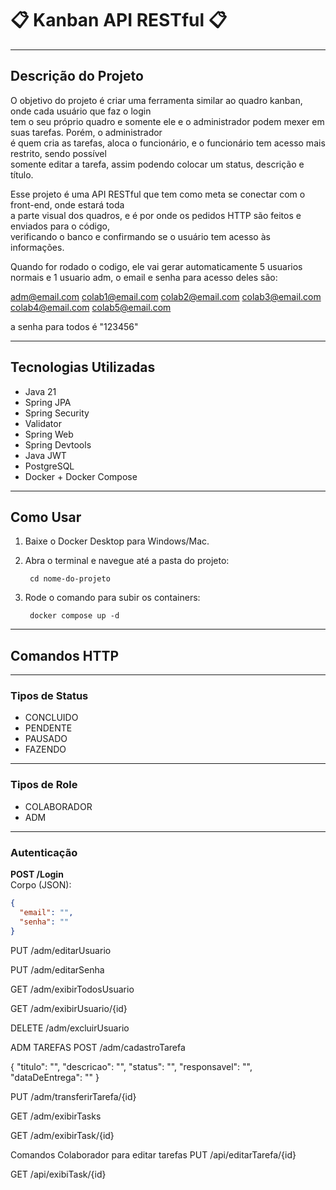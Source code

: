 # 📋 Kanban API RESTful 📋

---

## Descrição do Projeto

O objetivo do projeto é criar uma ferramenta similar ao quadro kanban, onde cada usuário que faz o login  
tem o seu próprio quadro e somente ele e o administrador podem mexer em suas tarefas. Porém, o administrador  
é quem cria as tarefas, aloca o funcionário, e o funcionário tem acesso mais restrito, sendo possível  
somente editar a tarefa, assim podendo colocar um status, descrição e título.

Esse projeto é uma API RESTful que tem como meta se conectar com o front-end, onde estará toda  
a parte visual dos quadros, e é por onde os pedidos HTTP são feitos e enviados para o código,  
verificando o banco e confirmando se o usuário tem acesso às informações.

Quando for rodado o codigo, ele vai gerar automaticamente 5 usuarios normais e 1 usuario adm, o email e senha para acesso deles são:

adm@email.com
colab1@email.com
colab2@email.com
colab3@email.com
colab4@email.com
colab5@email.com

a senha para todos é "123456"

---

## Tecnologias Utilizadas

- Java 21  
- Spring JPA  
- Spring Security  
- Validator  
- Spring Web  
- Spring Devtools  
- Java JWT  
- PostgreSQL  
- Docker + Docker Compose  

---

## Como Usar

1. Baixe o Docker Desktop para Windows/Mac.  
2. Abra o terminal e navegue até a pasta do projeto:  
    
        cd nome-do-projeto

3. Rode o comando para subir os containers:  
    
        docker compose up -d

---

## Comandos HTTP

---

### Tipos de Status

- CONCLUIDO  
- PENDENTE  
- PAUSADO  
- FAZENDO  

---

### Tipos de Role

- COLABORADOR  
- ADM  

---

### Autenticação

**POST /Login**  
Corpo (JSON):  
```json
{
  "email": "",
  "senha": ""
}
```
PUT /adm/editarUsuario

PUT /adm/editarSenha

GET /adm/exibirTodosUsuario

GET /adm/exibirUsuario/{id}

DELETE /adm/excluirUsuario

ADM TAREFAS
POST /adm/cadastroTarefa

{
  "titulo": "",
  "descricao": "",
  "status": "",
  "responsavel": "",
  "dataDeEntrega": ""
}

PUT /adm/transferirTarefa/{id}

GET /adm/exibirTasks

GET /adm/exibirTask/{id}

Comandos Colaborador para editar tarefas
PUT /api/editarTarefa/{id}

GET /api/exibiTask/{id}
